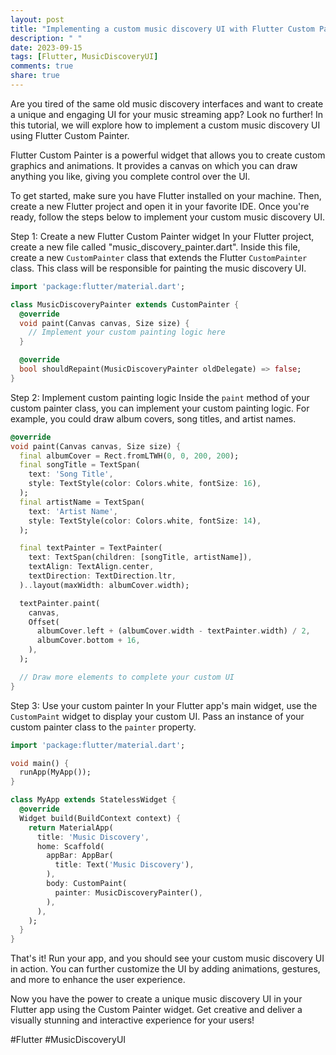 ```yaml
---
layout: post
title: "Implementing a custom music discovery UI with Flutter Custom Painter"
description: " "
date: 2023-09-15
tags: [Flutter, MusicDiscoveryUI]
comments: true
share: true
---
```


Are you tired of the same old music discovery interfaces and want to create a unique and engaging UI for your music streaming app? Look no further! In this tutorial, we will explore how to implement a custom music discovery UI using Flutter Custom Painter.

Flutter Custom Painter is a powerful widget that allows you to create custom graphics and animations. It provides a canvas on which you can draw anything you like, giving you complete control over the UI.

To get started, make sure you have Flutter installed on your machine. Then, create a new Flutter project and open it in your favorite IDE. Once you're ready, follow the steps below to implement your custom music discovery UI.

Step 1: Create a new Flutter Custom Painter widget
In your Flutter project, create a new file called "music_discovery_painter.dart". Inside this file, create a new `CustomPainter` class that extends the Flutter `CustomPainter` class. This class will be responsible for painting the music discovery UI.

```dart
import 'package:flutter/material.dart';

class MusicDiscoveryPainter extends CustomPainter {
  @override
  void paint(Canvas canvas, Size size) {
    // Implement your custom painting logic here
  }

  @override
  bool shouldRepaint(MusicDiscoveryPainter oldDelegate) => false;
}
```

Step 2: Implement custom painting logic
Inside the `paint` method of your custom painter class, you can implement your custom painting logic. For example, you could draw album covers, song titles, and artist names.

```dart
@override
void paint(Canvas canvas, Size size) {
  final albumCover = Rect.fromLTWH(0, 0, 200, 200);
  final songTitle = TextSpan(
    text: 'Song Title',
    style: TextStyle(color: Colors.white, fontSize: 16),
  );
  final artistName = TextSpan(
    text: 'Artist Name',
    style: TextStyle(color: Colors.white, fontSize: 14),
  );

  final textPainter = TextPainter(
    text: TextSpan(children: [songTitle, artistName]),
    textAlign: TextAlign.center,
    textDirection: TextDirection.ltr,
  )..layout(maxWidth: albumCover.width);

  textPainter.paint(
    canvas,
    Offset(
      albumCover.left + (albumCover.width - textPainter.width) / 2,
      albumCover.bottom + 16,
    ),
  );

  // Draw more elements to complete your custom UI
}
```

Step 3: Use your custom painter
In your Flutter app's main widget, use the `CustomPaint` widget to display your custom UI. Pass an instance of your custom painter class to the `painter` property.

```dart
import 'package:flutter/material.dart';

void main() {
  runApp(MyApp());
}

class MyApp extends StatelessWidget {
  @override
  Widget build(BuildContext context) {
    return MaterialApp(
      title: 'Music Discovery',
      home: Scaffold(
        appBar: AppBar(
          title: Text('Music Discovery'),
        ),
        body: CustomPaint(
          painter: MusicDiscoveryPainter(),
        ),
      ),
    );
  }
}
```

That's it! Run your app, and you should see your custom music discovery UI in action. You can further customize the UI by adding animations, gestures, and more to enhance the user experience.

Now you have the power to create a unique music discovery UI in your Flutter app using the Custom Painter widget. Get creative and deliver a visually stunning and interactive experience for your users!

#Flutter #MusicDiscoveryUI